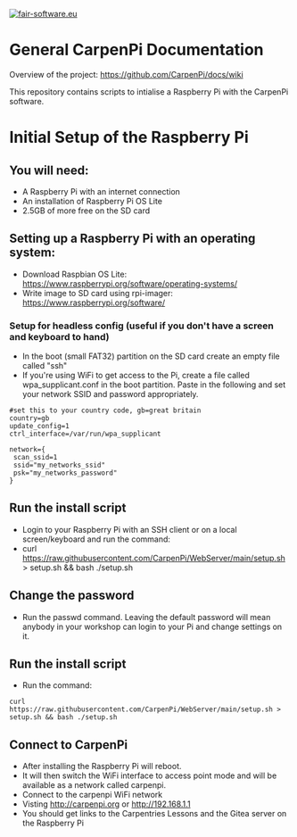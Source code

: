 [![fair-software.eu](https://img.shields.io/badge/fair--software.eu-%E2%97%8F%20%20%E2%97%8F%20%20%E2%97%8B%20%20%E2%97%8B%20%20%E2%97%8B-orange)](https://fair-software.eu)

# General CarpenPi Documentation
Overview of the project: https://github.com/CarpenPi/docs/wiki

This repository contains scripts to intialise a Raspberry Pi with the CarpenPi software. 

# Initial Setup of the Raspberry Pi

## You will need:
* A Raspberry Pi with an internet connection
* An installation of Raspberry Pi OS Lite
* 2.5GB of more free on the SD card

## Setting up a Raspberry Pi with an operating system:
* Download Raspbian OS Lite: https://www.raspberrypi.org/software/operating-systems/
* Write image to SD card using rpi-imager: https://www.raspberrypi.org/software/

### Setup for headless config (useful if you don't have a screen and keyboard to hand)
* In the boot (small FAT32) partition on the SD card create an empty file called "ssh"
* If you're using WiFi to get access to the Pi, create a file called wpa_supplicant.conf in the boot partition. Paste in the following and set your network SSID and password appropriately.

```
#set this to your country code, gb=great britain
country=gb
update_config=1
ctrl_interface=/var/run/wpa_supplicant

network={
 scan_ssid=1
 ssid="my_networks_ssid"
 psk="my_networks_password"
}
```

## Run the install script
* Login to your Raspberry Pi with an SSH client or on a local screen/keyboard and run the command:
* curl https://raw.githubusercontent.com/CarpenPi/WebServer/main/setup.sh > setup.sh && bash ./setup.sh

## Change the password
* Run the passwd command. Leaving the default password will mean anybody in your workshop can login to your Pi and change settings on it.

## Run the install script
* Run the command:

`curl https://raw.githubusercontent.com/CarpenPi/WebServer/main/setup.sh > setup.sh && bash ./setup.sh`

## Connect to CarpenPi
* After installing the Raspberry Pi will reboot.
* It will then switch the WiFi interface to access point mode and will be available as a network called carpenpi. 
* Connect to the carpenpi WiFi network
* Visting http://carpenpi.org or http://192.168.1.1
* You should get links to the Carpentries Lessons and the Gitea server on the Raspberry Pi

